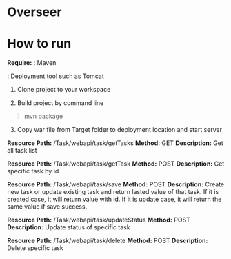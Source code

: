 Overseer
===================

How to run
===================
**Require:** 
: Maven

: Deployment tool such as Tomcat

1. Clone project to your workspace

2. Build project by command line

  > mvn package

3. Copy war file from Target folder to deployment location and start server


**Resource Path:**	/Task/webapi/task/getTasks
**Method:**	GET
**Description:**	Get all task list

**Resource Path:** 	/Task/webapi/task/getTask
**Method:** POST
**Description:**	Get specific task by id

**Resource Path:**	/Task/webapi/task/save
**Method:** POST
**Description:**	Create new task or update existing task and return lasted value of that task. If it is created case, it will return value with id. If it is update case, it will return the same value if save success.

**Resource Path:** 	/Task/webapi/task/updateStatus
**Method:** POST
**Description:**	Update status of specific task

**Resource Path:** 	/Task/webapi/task/delete
**Method:** POST
**Description:**	Delete specific task
